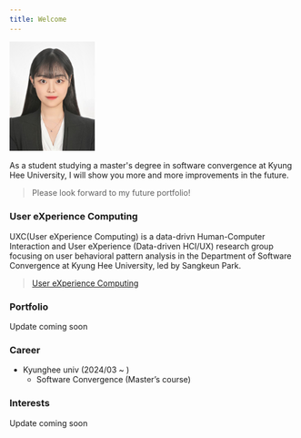 ```yaml
---
title: Welcome
---
```

<img src="CMJ_IDphoto.jpg" alt="CHA MIN JEONG" width="150">

 As a student studying a master's degree in software convergence at Kyung Hee University, I will show you more and more improvements in the future.

> Please look forward to my future portfolio!

### User eXperience Computing

UXC(User eXperience Computing) is a data-drivn Human-Computer Interaction and User eXperience (Data-driven HCI/UX) research group focusing on user behavioral pattern analysis in the Department of Software Convergence at Kyung Hee University, led by Sangkeun Park.

> [User eXperience Computing](https://skpark-khu.github.io/)

### Portfolio

Update coming soon



### Career

- Kyunghee univ (2024/03 ~ )
  - Software Convergence (Master’s course)



### Interests

Update coming soon
